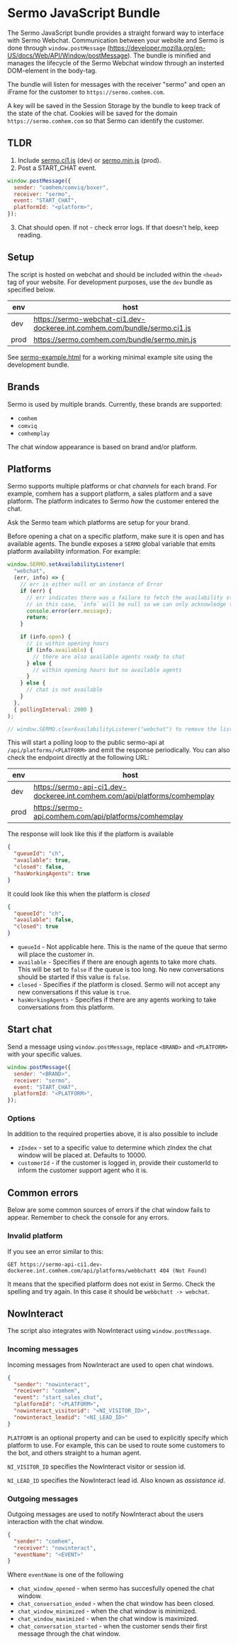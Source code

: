 # Sermo JavaScript Bundle

The Sermo JavaScript bundle provides a straight forward way to interface with Sermo Webchat. Communication between your website and Sermo is done through `window.postMessage` (https://developer.mozilla.org/en-US/docs/Web/API/Window/postMessage). The bundle is minified and manages the lifecycle of the Sermo Webchat window through an insterted DOM-element in the body-tag.

The bundle will listen for messages with the receiver "sermo" and open an iFrame for the customer to `https://sermo.comhem.com`.

A key will be saved in the Session Storage by the bundle to keep track of the state of the chat.
Cookies will be saved for the domain `https://sermo.comhem.com` so that Sermo can identify the customer.

## TLDR

1. Include [sermo.ci1.js](https://sermo-webchat-ci1.dev-dockeree.int.comhem.com/bundle/sermo.ci1.js) (dev) or [sermo.min.js](https://sermo.comhem.com/bundle/sermo.min.js) (prod).
1. Post a START_CHAT event.

```js
window.postMessage({
  sender: "comhem/comviq/boxer",
  receiver: "sermo",
  event: "START_CHAT",
  platformId: "<platform>",
});
```

3. Chat should open. If not - check error logs. If that doesn't help, keep reading.

## Setup

The script is hosted on webchat and should be included within the `<head>` tag of your website. For development purposes, use the `dev` bundle as specified below.

| env  | host                                                                      |
| ---- | ------------------------------------------------------------------------- |
| dev  | https://sermo-webchat-ci1.dev-dockeree.int.comhem.com/bundle/sermo.ci1.js |
| prod | https://sermo.comhem.com/bundle/sermo.min.js                              |

See [sermo-example.html](./sermo-example.html) for a working minimal example site using the development bundle.

## Brands

Sermo is used by multiple brands. Currently, these brands are supported:

- `comhem`
- `comviq`
- `comhemplay`

The chat window appearance is based on brand and/or platform.

## Platforms

Sermo supports multiple platforms or chat _channels_ for each brand. For example, comhem has a support platform, a sales platform and a save platform. The platform indicates to Sermo _how_ the customer entered the chat.

Ask the Sermo team which platforms are setup for your brand.

Before opening a chat on a specific platform, make sure it is open and has available agents. The bundle exposes a `SERMO` global variable that emits platform availability information. For example:

```js
window.SERMO.setAvailabilityListener(
  "webchat",
  (err, info) => {
    // err is either null or an instance of Error
    if (err) {
      // err indicates there was a failure to fetch the availability status
      // in this case, `info` will be null so we can only acknowledge the error and return
      console.error(err.message);
      return;
    }

    if (info.open) {
      // is within opening hours 
      if (info.available) {
        // there are also available agents ready to chat
      } else {
        // within opening hours but no available agents
      }
    } else {
      // chat is not available
    }
  },
  { pollingInterval: 2000 }
);

// window.SERMO.clearAvailabilityListener("webchat") to remove the listener
```

This will start a polling loop to the public sermo-api at `/api/platforms/<PLATFORM>` and emit the response periodically. You can also check the endpoint directly at the following URL:

| env  | host                                                                       |
| ---- | -------------------------------------------------------------------------- |
| dev  | https://sermo-api-ci1.dev-dockeree.int.comhem.com/api/platforms/comhemplay |
| prod | https://sermo-api.comhem.com/api/platforms/comhemplay                      |

The response will look like this if the platform is available

```json
{
  "queueId": "ch",
  "available": true,
  "closed": false,
  "hasWorkingAgents": true
}
```

It could look like this when the platform is _closed_

```json
{
  "queueId": "ch",
  "available": false,
  "closed": true
}
```

- `queueId` - Not applicable here. This is the name of the queue that sermo will place the customer in.
- `available` - Specifies if there are enough agents to take more chats. This will be set to `false` if the queue is too long. No new conversations should be started if this value is `false`.
- `closed` - Specifies if the platform is closed. Sermo will not accept any new conversations if this value is `true`.
- `hasWorkingAgents` - Specifies if there are any agents working to take conversations from this platform.

## Start chat

Send a message using `window.postMessage`, replace `<BRAND>` and `<PLATFORM>` with your specific values.

```js
window.postMessage({
  sender: "<BRAND>",
  receiver: "sermo",
  event: "START_CHAT",
  platformId: "<PLATFORM>",
});
```

### Options

In addition to the required properties above, it is also possible to include

- `zIndex` - set to a specific value to determine which zIndex the chat window will be placed at. Defaults to 10000.
- `customerId` - if the customer is logged in, provide their customerId to inform the customer support agent who it is.

## Common errors

Below are some common sources of errors if the chat window fails to appear. Remember to check the console for any errors.

### Invalid platform

If you see an error similar to this:

```
GET https://sermo-api-ci1.dev-dockeree.int.comhem.com/api/platforms/webbchatt 404 (Not Found)
```

It means that the specified platform does not exist in Sermo. Check the spelling and try again. In this case it should be `webbchatt -> webchat`.

## NowInteract

The script also integrates with NowInteract using `window.postMessage`.

### Incoming messages

Incoming messages from NowInteract are used to open chat windows.

```json
{
  "sender": "nowinteract",
  "receiver": "comhem",
  "event": "start_sales_chat",
  "platformId": "<PLATFORM>",
  "nowinteract_visitorid": "<NI_VISITOR_ID>",
  "nowinteract_leadid": "<NI_LEAD_ID>"
}
```

`PLATFORM` is an optional property and can be used to explicitly specify which platform to use. For example, this can be used to route some customers to the bot, and others straight to a human agent.

`NI_VISITOR_ID` specifies the NowInteract visitor or session id.

`NI_LEAD_ID` specifies the NowInteract lead id. Also known as _assistance id_.

### Outgoing messages

Outgoing messages are used to notify NowInteract about the users interaction with the chat window.

```json
{
  "sender": "comhem",
  "receiver": "nowinteract",
  "eventName": "<EVENT>"
}
```

Where `eventName` is one of the following

- `chat_window_opened` - when sermo has succesfully opened the chat window.
- `chat_conversation_ended` - when the chat window has been closed.
- `chat_window_minimized` - when the chat window is minimized.
- `chat_window_maximized` - when the chat window is maximized.
- `chat_conversation_started` - when the customer sends their first message through the chat window.

